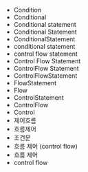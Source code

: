 - Condition
- Conditional
- Conditional statement
- Conditional Statement
- ConditionalStatement
- conditional statement
- control flow statement
- Control Flow Statement
- ControlFlow Statement
- ControlFlowStatement
- FlowStatement
- Flow
- ControlStatement
- ControlFlow
- Control
- 제어흐름
- 흐름제어
- 조건문
- 흐름 제어 (control flow)
- 흐름 제어
- control flow
